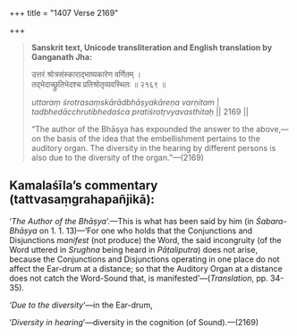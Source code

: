 +++
title = "1407 Verse 2169"

+++
> **Sanskrit text, Unicode transliteration and English translation by Ganganath Jha:** 
>
> उत्तरं श्रोत्रसंस्काराद्भाष्यकारेण वर्णितम् ।  
> तद्भेदाच्छ्रुतिभेदश्च प्रतिश्रोतृव्यवस्थितः ॥ २१६९ ॥ 
>
> *uttaraṃ śrotrasaṃskārādbhāṣyakāreṇa varṇitam* \|  
> *tadbhedācchrutibhedaśca pratiśrotṛvyavasthitaḥ* \|\| 2169 \|\| 
>
> “The author of the Bhāṣya has expounded the answer to the above,—on the basis of the idea that the embellishment pertains to the auditory organ. The diversity in the hearing by different persons is also due to the diversity of the organ.”—(2169)



## Kamalaśīla’s commentary (tattvasaṃgrahapañjikā):

‘*The Author of the Bhāṣya*’.—This is what has been said by him (in *Śabara-Bhāṣya* on 1. 1. 13)—‘For one who holds that the Conjunctions and Disjunctions *manifest* (not produce) the Word, the said incongruity (of the Word uttered in *Srughna* being heard in *Pāṭaliputra*) does not arise, because the Conjunctions and Disjunctions operating in one place do not affect the Ear-drum at a distance; so that the Auditory Organ at a distance does not catch the Word-Sound that, is manifested’—(*Translation*, pp. 34-35).

‘*Due to the diversity*’—in the Ear-drum,

‘*Diversity in hearing*’—diversity in the cognition (of Sound).—(2169)


